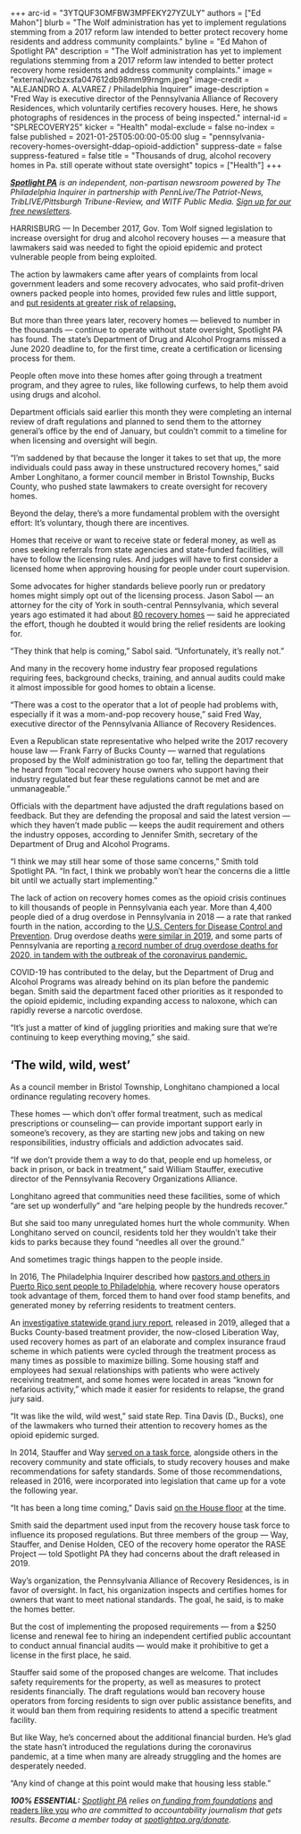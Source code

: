 +++
arc-id = "3YTQUF3OMFBW3MPFEKY27YZULY"
authors = ["Ed Mahon"]
blurb = "The Wolf administration has yet to implement regulations stemming from a 2017 reform law intended to better protect recovery home residents and address community complaints."
byline = "Ed Mahon of Spotlight PA"
description = "The Wolf administration has yet to implement regulations stemming from a 2017 reform law intended to better protect recovery home residents and address community complaints."
image = "external/wcbzxsfa047612db98mm99rngm.jpeg"
image-credit = "ALEJANDRO A. ALVAREZ / Philadelphia Inquirer"
image-description = "Fred Way is executive director of the Pennsylvania Alliance of Recovery Residences, which voluntarily certifies recovery houses. Here, he shows photographs of residences in the process of being inspected."
internal-id = "SPLRECOVERY25"
kicker = "Health"
modal-exclude = false
no-index = false
published = 2021-01-25T05:00:00-05:00
slug = "pennsylvania-recovery-homes-oversight-ddap-opioid-addiction"
suppress-date = false
suppress-featured = false
title = "Thousands of drug, alcohol recovery homes in Pa. still operate without state oversight"
topics = ["Health"]
+++

<a href="https://www.spotlightpa.org/"><i><b>Spotlight PA</b></i></a><i> is an independent, non-partisan newsroom powered by The Philadelphia Inquirer in partnership with PennLive/The Patriot-News, TribLIVE/Pittsburgh Tribune-Review, and WITF Public Media. </i><a href="https://www.spotlightpa.org/newsletters"><i>Sign up for our free newsletters</i></a><i>.</i>

HARRISBURG — In December 2017, Gov. Tom Wolf signed legislation to increase oversight for drug and alcohol recovery houses — a measure that lawmakers said was needed to fight the opioid epidemic and protect vulnerable people from being exploited.

The action by lawmakers came after years of complaints from local government leaders and some recovery advocates, who said profit-driven owners packed people into homes, provided few rules and little support, and <a href="https://web.archive.org/web/20211026012109/https://www.theintell.com/article/20170410/NEWS/304109887">put residents at greater risk of relapsing.</a>

But more than three years later, recovery homes — believed to number in the thousands — continue to operate without state oversight, Spotlight PA has found. The state’s Department of Drug and Alcohol Programs missed a June 2020 deadline to, for the first time, create a certification or licensing process for them.

People often move into these homes after going through a treatment program, and they agree to rules, like following curfews, to help them avoid using drugs and alcohol.

Department officials said earlier this month they were completing an internal review of draft regulations and planned to send them to the attorney general’s office by the end of January, but couldn’t commit to a timeline for when licensing and oversight will begin.

“I’m saddened by that because the longer it takes to set that up, the more individuals could pass away in these unstructured recovery homes,” said Amber Longhitano, a former council member in Bristol Township, Bucks County, who pushed state lawmakers to create oversight for recovery homes.

<script src="https://www.spotlightpa.org/embed.js" async></script><div data-spl-embed-version="1" data-spl-src="https://www.spotlightpa.org/embeds/newsletter/"></div>

Beyond the delay, there’s a more fundamental problem with the oversight effort: It’s voluntary, though there are incentives.

Homes that receive or want to receive state or federal money, as well as ones seeking referrals from state agencies and state-funded facilities, will have to follow the licensing rules. And judges will have to first consider a licensed home when approving housing for people under court supervision.

Some advocates for higher standards believe poorly run or predatory homes might simply opt out of the licensing process. Jason Sabol — an attorney for the city of York in south-central Pennsylvania, which several years ago estimated it had about <a href="https://web.archive.org/20160509110045/https://www.yorkdispatch.com/story/news/2016/05/08/york-city-let-us-regulate-recovery-homes-better/83844576/">80 recovery homes</a> — said he appreciated the effort, though he doubted it would bring the relief residents are looking for.

“They think that help is coming,” Sabol said. “Unfortunately, it’s really not.”

And many in the recovery home industry fear proposed regulations requiring fees, background checks, training, and annual audits could make it almost impossible for good homes to obtain a license.

“There was a cost to the operator that a lot of people had problems with, especially if it was a mom-and-pop recovery house,” said Fred Way, executive director of the Pennsylvania Alliance of Recovery Residences.

Even a Republican state representative who helped write the 2017 recovery house law — Frank Farry of Bucks County — warned that regulations proposed by the Wolf administration go too far, telling the department that he heard from “local recovery house owners who support having their industry regulated but fear these regulations cannot be met and are unmanageable.”

Officials with the department have adjusted the draft regulations based on feedback. But they are defending the proposal and said the latest version — which they haven’t made public — keeps the audit requirement and others the industry opposes, according to Jennifer Smith, secretary of the Department of Drug and Alcohol Programs.

“I think we may still hear some of those same concerns,” Smith told Spotlight PA. “In fact, I think we probably won’t hear the concerns die a little bit until we actually start implementing.”

The lack of action on recovery homes comes as the opioid crisis continues to kill thousands of people in Pennsylvania each year. More than 4,400 people died of a drug overdose in Pennsylvania in 2018 — a rate that ranked fourth in the nation, according to the <a href="https://web.archive.org/web/20220927121902/https://www.cdc.gov/drugoverdose/data/statedeaths/drug-overdose-death-2018.html">U.S. Centers for Disease Control and Prevention</a>. Drug overdose deaths <a href="https://web.archive.org/20210126093329/https://www.health.pa.gov/topics/Documents/Programs/PDMP/Pennsylvania%20Overdose%20Data%20Brief%202019.pdf">were similar in 2019</a>, and some parts of Pennsylvania are reporting <a href="https://web.archive.org/20210115174448/https://www.abc27.com/news/local/york/york-county-reports-record-number-of-drug-overdose-deaths-in-2020-as-deaths-of-despair-surge-nationally/">a record number of drug overdose deaths for 2020, in tandem with the outbreak of the coronavirus pandemic.</a>

COVID-19 has contributed to the delay, but the Department of Drug and Alcohol Programs was already behind on its plan before the pandemic began. Smith said the department faced other priorities as it responded to the opioid epidemic, including expanding access to naloxone, which can rapidly reverse a narcotic overdose.

“It’s just a matter of kind of juggling priorities and making sure that we’re continuing to keep everything moving,” she said.

## ‘The wild, wild, west’

As a council member in Bristol Township, Longhitano championed a local ordinance regulating recovery homes.

These homes — which don’t offer formal treatment, such as medical prescriptions or counseling— can provide important support early in someone’s recovery, as they are starting new jobs and taking on new responsibilities, industry officials and addiction advocates said.

“If we don’t provide them a way to do that, people end up homeless, or back in prison, or back in treatment,” said William Stauffer, executive director of the Pennsylvania Recovery Organizations Alliance.

Longhitano agreed that communities need these facilities, some of which “are set up wonderfully” and “are helping people by the hundreds recover.”

But she said too many unregulated homes hurt the whole community. When Longhitano served on council, residents told her they wouldn’t take their kids to parks because they found “needles all over the ground.”

And sometimes tragic things happen to the people inside.

In 2016, The Philadelphia Inquirer described how <a href="https://web.archive.org/20210125132929/https://www.inquirer.com/news/inq/puerto-ricos-solution-heroin-crisis-one-way-tickets-philly-20161117.html">pastors and others in Puerto Rico sent people to Philadelphia</a>, where recovery house operators took advantage of them, forced them to hand over food stamp benefits, and generated money by referring residents to treatment centers.

An <a href="https://web.archive.org/20210126041615/https://www.attorneygeneral.gov/wp-content/uploads/2019/03/2019-03-25-Liberation-Way-Presentment.pdf">investigative statewide grand jury report</a>, released in 2019, alleged that a Bucks County-based treatment provider, the now-closed Liberation Way, used recovery homes as part of an elaborate and complex insurance fraud scheme in which patients were cycled through the treatment process as many times as possible to maximize billing. Some housing staff and employees had sexual relationships with patients who were actively receiving treatment, and some homes were located in areas “known for nefarious activity,” which made it easier for residents to relapse, the grand jury said.

<script src="https://www.spotlightpa.org/embed.js" async></script><div data-spl-embed-version="1" data-spl-src="https://www.spotlightpa.org/embeds/donate/?teaser_text=Spotlight%20PA%20provides%20essential%2C%20public-service%20journalism%20thanks%20to%20readers%20like%20you.%20Help%20us%20continue%20that%20work."></div>

“It was like the wild, wild west,” said state Rep. Tina Davis (D., Bucks), one of the lawmakers who turned their attention to recovery homes as the opioid epidemic surged.

In 2014, Stauffer and Way <a href="https://web.archive.org/20170324034618/https://www.media.pa.gov/Pages/DDAP_details.aspx?newsid=15">served on a task force</a>, alongside others in the recovery community and state officials, to study recovery houses and make recommendations for safety standards. Some of those recommendations, released in 2016, were incorporated into legislation that came up for a vote the following year.

“It has been a long time coming,” Davis said <a href="https://web.archive.org/20190504021317/https://www.legis.state.pa.us/WU01/LI/HJ/2017/0/20171212.pdf#page=58">on the House floor</a> at the time.

Smith said the department used input from the recovery house task force to influence its proposed regulations. But three members of the group — Way, Stauffer, and Denise Holden, CEO of the recovery home operator the RASE Project — told Spotlight PA they had concerns about the draft released in 2019.

Way’s organization, the Pennsylvania Alliance of Recovery Residences, is in favor of oversight. In fact, his organization inspects and certifies homes for owners that want to meet national standards. The goal, he said, is to make the homes better.

But the cost of implementing the proposed requirements — from a $250 license and renewal fee to hiring an independent certified public accountant to conduct annual financial audits — would make it prohibitive to get a license in the first place, he said.

Stauffer said some of the proposed changes are welcome. That includes safety requirements for the property, as well as measures to protect residents financially. The draft regulations would ban recovery house operators from forcing residents to sign over public assistance benefits, and it would ban them from requiring residents to attend a specific treatment facility.

But like Way, he’s concerned about the additional financial burden. He’s glad the state hasn’t introduced the regulations during the coronavirus pandemic, at a time when many are already struggling and the homes are desperately needed.

“Any kind of change at this point would make that housing less stable.”

<i><b>100% ESSENTIAL:</b></i><i> </i><a href="https://www.spotlightpa.org/"><i>Spotlight PA</i></a><i> relies on</i><a href="https://www.spotlightpa.org/support"><i> funding from foundations</i></a><i> </i><a href="https://www.spotlightpa.org/support">and readers like you</a><i> who are committed to accountability journalism that gets results. Become a member today at </i><a href="/donate?campaign=701Dn000000YgovIAC"><i>spotlightpa.org/donate</i></a><i>.</i>

<script src="https://www.spotlightpa.org/embed.js" async></script><div data-spl-embed-version="1" data-spl-src="https://www.spotlightpa.org/embeds/tips/?tip_text=We%20want%20your%20help%20%3Cb%3Einvestigating%20the%20business%20of%20addiction%20treatment%20in%20Pennsylvania%3C%2Fb%3E.%20Use%20the%20form%20below%20to%20talk%20to%20a%20reporter%20about%20your%20experience.%20We%20take%20your%20privacy%20seriously%20and%20will%20treat%20your%20information%20with%20the%20sensitivity%20it%20deserves."></div>
